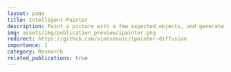 ```yaml
---
layout: page
title: Intelligent-Painter
description: Paint a picture with a few expected objects, and generate the whole scene without text guidance. Published at ICIP 2023.
img: assets/img/publication_preview/ipainter.png
redirect: https://github.com/vinesmsuic/ipainter-diffusion
importance: 1
category: Research
related_publications: true
---
```

